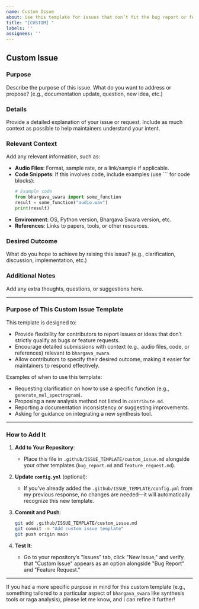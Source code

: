 ```yaml
---
name: Custom Issue
about: Use this template for issues that don’t fit the bug report or feature request categories
title: "[CUSTOM] "
labels: ''
assignees: ''
---
```


## Custom Issue

### Purpose
Describe the purpose of this issue. What do you want to address or propose? (e.g., documentation update, question, new idea, etc.)

### Details
Provide a detailed explanation of your issue or request. Include as much context as possible to help maintainers understand your intent.

### Relevant Context
Add any relevant information, such as:
- **Audio Files**: Format, sample rate, or a link/sample if applicable.
- **Code Snippets**: If this involves code, include examples (use ``` for code blocks):
  ```python
  # Example code
  from bhargava_swara import some_function
  result = some_function("audio.wav")
  print(result)
  ```
- **Environment**: OS, Python version, Bhargava Swara version, etc.
- **References**: Links to papers, tools, or other resources.

### Desired Outcome
What do you hope to achieve by raising this issue? (e.g., clarification, discussion, implementation, etc.)

### Additional Notes
Add any extra thoughts, questions, or suggestions here.

---

### Purpose of This Custom Issue Template

This template is designed to:
- Provide flexibility for contributors to report issues or ideas that don’t strictly qualify as bugs or feature requests.
- Encourage detailed submissions with context (e.g., audio files, code, or references) relevant to `bhargava_swara`.
- Allow contributors to specify their desired outcome, making it easier for maintainers to respond effectively.

Examples of when to use this template:
- Requesting clarification on how to use a specific function (e.g., `generate_mel_spectrogram`).
- Proposing a new analysis method not listed in `contribute.md`.
- Reporting a documentation inconsistency or suggesting improvements.
- Asking for guidance on integrating a new synthesis tool.

---

### How to Add It

1. **Add to Your Repository**:
   - Place this file in `.github/ISSUE_TEMPLATE/custom_issue.md` alongside your other templates (`bug_report.md` and `feature_request.md`).

2. **Update `config.yml`** (optional):
   - If you’ve already added the `.github/ISSUE_TEMPLATE/config.yml` from my previous response, no changes are needed—it will automatically recognize this new template.

3. **Commit and Push**:
   ```bash
   git add .github/ISSUE_TEMPLATE/custom_issue.md
   git commit -m "Add custom issue template"
   git push origin main
   ```

4. **Test It**:
   - Go to your repository’s "Issues" tab, click "New Issue," and verify that "Custom Issue" appears as an option alongside "Bug Report" and "Feature Request."

---

If you had a more specific purpose in mind for this custom template (e.g., something tailored to a particular aspect of `bhargava_swara` like synthesis tools or raga analysis), please let me know, and I can refine it further!
